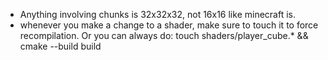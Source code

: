 - Anything involving chunks is 32x32x32, not 16x16 like minecraft is.
- whenever you make a change to a shader,
  make sure to touch it to force recompilation. Or
  you can always do:
  touch shaders/player_cube.* && cmake --build build